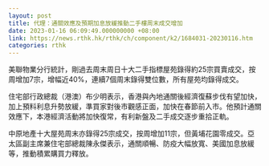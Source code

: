 ```yaml
---
layout: post
title: 代理：通關效應及預期加息放緩推動二手樓周末成交增加
date: 2023-01-16 06:09:49.000000000 +08:00
link: https://news.rthk.hk/rthk/ch/component/k2/1684031-20230116.htm
categories: rthk
---
```


美聯物業分行統計，剛過去周末周日十大二手指標屋苑錄得約25宗買賣成交，按周增加7宗，增幅近40%，連續7個周末錄得雙位數，所有屋苑均錄得成交。

住宅部行政總裁（港澳）布少明表示，香港與內地通關後經濟復蘇步伐有望加快，加上預料利息升勢放緩，準買家對後市觀感正面，加快在春節前入市。他預計通關效應下，本港經濟活動將加快復常，有利新盤及二手成交逐步重拾正軌。

中原地產十大屋苑周末亦錄得25宗成交，按周增加11宗，但黃埔花園零成交。亞太區副主席兼住宅部總裁陳永傑表示，通關順暢、防疫大幅放寬、美國加息放緩等，推動積累購買力釋放。

